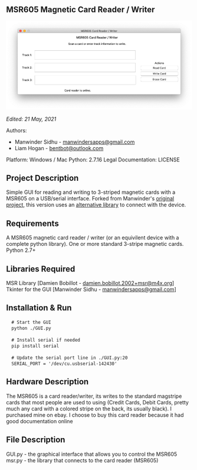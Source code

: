 MSR605 Magnetic Card Reader / Writer
  ------------------
  
!['MSR605-GUI Screenshot on macOS Catalina'](https://raw.githubusercontent.com/bentbot/MSR605-GUI/master/MSR605-GUI.png)

_Edited: 21  May, 2021_

Authors:
- Manwinder Sidhu - manwindersapps@gmail.com
- Liam Hogan - bentbot@outlook.com

Platform: Windows / Mac
Python: 2.7.16
Legal Documentation: LICENSE

  Project Description
  -------------------
  Simple GUI for reading and writing to 3-striped magnetic cards with a MSR605 on a USB/serial interface. Forked from Manwinder's [original project](https://github.com/manwinder123/MSR605-Card-Reader-Writer-Eraser-with-GUI), this version uses an [alternative library](http://web.mit.edu/~achernya/Public/msr.py) to connect with the device.

  Requirements
  ------------------
  A MSR605 magnetic card reader / writer (or an equivilent device with a complete python library).
  One or more standard 3-stripe magnetic cards.
  Python 2.7+
  
  Libraries Required
  ------------------
  MSR Library [Damien Bobillot - damien.bobillot.2002+msr@m4x.org]
  Tkinter for the GUI [Manwinder Sidhu - manwindersapps@gmail.com]

  Installation & Run
  ------------------
      # Start the GUI
      python ./GUI.py

      # Install serial if needed
      pip install serial
 
      # Update the serial port line in ./GUI.py:20
      SERIAL_PORT = '/dev/cu.usbserial-142430'

  Hardware Description
  --------------------
  The MSR605 is a card reader/writer, its writes to the standard magstripe cards
  that most people are used to using (Credit Cards, Debit Cards, pretty much any
  card with a colored stripe on the back, its usually black). I purchased mine
  on ebay. I choose to buy this card reader because it had good documentation
  online

  File Description
  ----------------
  GUI.py - the graphical interface that allows you to control the MSR605
  msr.py - the library that connects to the card reader (MSR605)  

